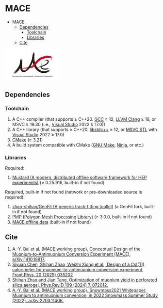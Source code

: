 # MACE

- [MACE](#mace)
  - [Dependencies](#dependencies)
    - [Toolchain](#toolchain)
    - [Libraries](#libraries)
  - [Cite](#cite)

![MACE](document/picture/MACE_logo_v2.svg)

<!-- ## Pre-built binaries

Pre-built, optimized binaries are available through [Apptainer](https://apptainer.org/) (formerly known as Singularity).

For more information, please check out [the image repository homepage](https://github.com/zhao-shihan/MACE-apptainer). -->

## Dependencies

### Toolchain

1. A C++ compiler (that supports ≥ C++20. [GCC](https://gcc.gnu.org/) ≥ 12, [LLVM Clang](https://clang.llvm.org/) ≥ 16, or MSVC ≥ 19.30 (i.e., [Visual Studio](https://visualstudio.microsoft.com/) 2022 ≥ 17.0))
2. A C++ library (that supports ≥ C++20. [libstdc++](https://gcc.gnu.org/onlinedocs/libstdc++/) ≥ 12, or [MSVC STL](https://github.com/microsoft/STL) with [Visual Studio](https://visualstudio.microsoft.com/) 2022 ≥ 17.0)
3. [CMake](https://cmake.org/) (≥ 3.21)
4. A build system compatible with CMake ([GNU Make](https://www.gnu.org/software/make/), [Ninja](https://ninja-build.org), or etc.)

### Libraries

Required:

1. [Mustard (A modern, distributed offline software framework for HEP experiments)](https://github.com/zhao-shihan/Mustard) (≥ 0.25.916, built-in if not found)

Required, built-in if not found (network or pre-downloaded source is required):

1. [zhao-shihan/GenFit (A generic track-fitting toolkit)](https://github.com/zhao-shihan/GenFit) (a GenFit fork, built-in if not found)
2. [PMP (Polygon Mesh Processing Library)](https://www.pmp-library.org/) (≥ 3.0.0, built-in if not found)
3. [MACE offline data](https://code.ihep.ac.cn/zhaoshh7/mace_offline_data) (built-in if not found)

## Cite

1. [A.-Y. Bai et al. (MACE working group), Conceptual Design of the Muonium-to-Antimuonium Conversion Experiment (MACE), arXiv:1410.18817.](https://arxiv.org/abs/2410.18817)
2. [Siyuan Chen, Shihan Zhao, Weizhi Xiong et al., Design of a CsI(Tl) calorimeter for muonium-to-antimuonium conversion experiment, Front.Phys. 20 (2025) 035202](https://doi.org/10.15302/frontphys.2025.035202)
3. [Shihan Zhao and Jian Tang, Optimization of muonium yield in perforated silica aerogel, Phys.Rev.D 109 (2024) 7, 072012.](https://doi.org/10.1103/PhysRevD.109.072012)
4. [A.-Y. Bai et al. (MACE working group), Snowmass2021 Whitepaper: Muonium to antimuonium conversion, in 2022 Snowmass Summer Study (2022), arXiv:2203.11406.](https://arxiv.org/abs/2203.11406)
